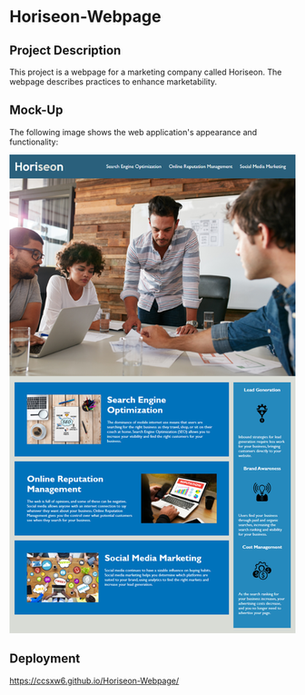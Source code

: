 # Horiseon-Webpage

## Project Description

This project is a webpage for a marketing company called Horiseon. The webpage describes practices to enhance marketability. 

## Mock-Up

The following image shows the web application's appearance and functionality:

![horiseon demo](horiseon-demo.png)

## Deployment

https://ccsxw6.github.io/Horiseon-Webpage/

